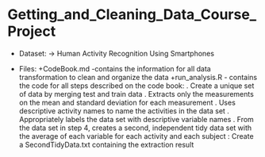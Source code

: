 # Getting_and_Cleaning_Data_Course_Project

* Dataset:
 -> Human Activity Recognition Using Smartphones

* Files:
+CodeBook.md -contains the information for all data transformation to clean and organize the data 
+run_analysis.R - contains the code for all steps described on the code book:
. Create a unique set of data by merging test and train data
. Extracts only the measurements on the mean and standard deviation for each measurement
. Uses descriptive activity names to name the activities in the data set
. Appropriately labels the data set with descriptive variable names
. From the data set in step 4, creates a second, independent tidy data set with the average of each variable for each activity and each subject
: Create a SecondTidyData.txt containing the extraction result
